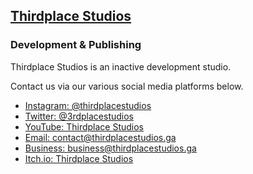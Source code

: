 ## [Thirdplace Studios](thirdplacestudios.ga) ##

### Development & Publishing ###

Thirdplace Studios is an inactive development studio.

Contact us via our various social media platforms below.
  - [Instagram: @thirdplacestudios](instagram.com/thirdplacestudios)
  - [Twitter: @3rdplacestudios](twitter.com/3rdplacestudios)
  - [YouTube: Thirdplace Studios](youtube.com/channel/UCs6ZlkHkCh2-ly2bgiKgR2Q)
  - [Email: contact@thirdplacestudios.ga](contact@thirdplacestudios.ga)
  - [Business: business@thirdplacestudios.ga](business@thirdplacestudios.ga)
  - [Itch.io: Thirdplace Studios](thirdplacestudios.itch.io)
